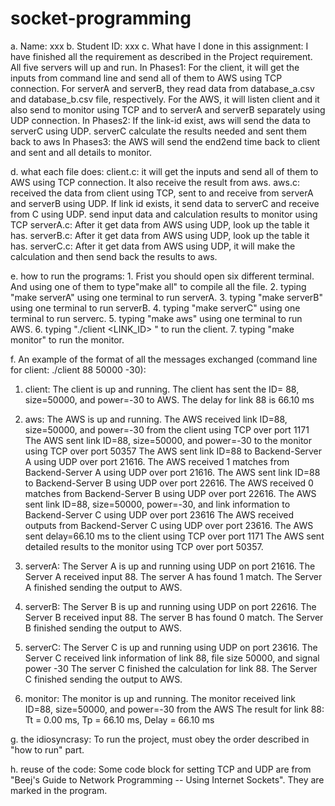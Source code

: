 # socket-programming

a. Name: xxx
b. Student ID: xxx
c. What have I done in this assignment:
	I have finished all the requirement as described in the Project requirement. 
	All five servers will up and run. 
	In Phases1:
		For the client, it will get the inputs from command line and send all of them to AWS using TCP connection. 
		For serverA and serverB, they read data from database_a.csv and database_b.csv file, respectively. 
		For the AWS, it will listen client and it also send to monitor using TCP and to serverA and serverB separately using UDP connection. 
	In Phases2:
		If the link-id exist, aws will send the data to serverC using UDP.
		serverC calculate the results needed and sent them back to aws
	In Phases3:
		the AWS will send the end2end time back to client and sent and all details to monitor. 

d. what each file does:
	client.c: it will get the inputs and send all of them to AWS using TCP connection. It also receive the result from aws.
	aws.c:    received the data from client using TCP, sent to and receive from serverA and serverB using UDP. If link id exists, it send data to serverC and receive from C using UDP. 
				send input data and calculation results to monitor using TCP
	serverA.c: After it get data from AWS using UDP, look up the table it has.
	serverB.c: After it get data from AWS using UDP, look up the table it has.
	serverC.c: After it get data from AWS using UDP, it will make the calculation and then send back the results to aws.

e. how to run the programs:
	1. Frist you should open six different terminal. And using one of them to type"make all" to compile all the file. 
	2. typing "make serverA" using one terminal to run serverA.
	3. typing "make serverB" using one terminal to run serverB.
	4. typing "make serverC" using one terminal to run serverc.
	5. typing "make aws" using one terminal to run AWS. 
	6. typing "./client <LINK_ID> <SIZE> <POWER> " to run the client.
	7. typing "make monitor" to run the monitor.

f. An example of the format of all the messages exchanged (command line for client: ./client 88 50000 -30):
   1. client:
	The client is up and running. 
	The client has sent the  ID= 88, size=50000, and power=-30 to AWS.
	The delay for link 88 is 66.10 ms

   2. aws:
	The AWS is up and running. 
	The AWS received  link ID=88, size=50000, and power=-30 from the client using TCP over port 1171 
	The AWS sent link ID=88, size=50000, and power=-30 to the monitor using TCP over port 50357 
	The AWS sent link ID=88 to Backend-Server A using UDP over port 21616. 
	The AWS received 1 matches from Backend-Server A using UDP over port 21616. 
	The AWS sent link ID=88 to Backend-Server B using UDP over port 22616. 
	The AWS received 0 matches from Backend-Server B using UDP over port 22616. 
	The AWS sent link ID=88, size=50000, power=-30, and link information to Backend-Server C using UDP over port 23616 
	The AWS received outputs from Backend-Server C using UDP over port 23616. 
	The AWS sent delay=66.10 ms to the client using TCP over port 1171 
	The AWS sent detailed results to the monitor using TCP over port 50357.

   3. serverA:
	The Server A is up and running using UDP on port 21616.
	The Server A received input 88. 
	The server A has found 1 match. 
	The Server A finished sending the output to AWS.

   4. serverB:
	The Server B is up and running using UDP on port 22616.
	The Server B received input 88. 
	The server B has found 0 match. 
	The Server B finished sending the output to AWS. 

   5. serverC:
	The Server C is up and running using UDP on port 23616.
	The Server C received link information of link 88, file size 50000, and signal power -30 
	The server C finished the calculation for link 88. 
	The Server C finished sending the output to AWS.

   6. monitor:
	The monitor is up and running. 
	The monitor received link ID=88, size=50000, and power=-30 from the AWS 
	The result for link 88: Tt = 0.00 ms, Tp = 66.10 ms, Delay = 66.10 ms 

g. the idiosyncrasy:
	To run the project, must obey the order described in "how to run" part. 

h. reuse of the code:
	Some code block for setting TCP and UDP are from "Beej's Guide to Network Programming -- Using Internet Sockets". They are marked in the program. 
